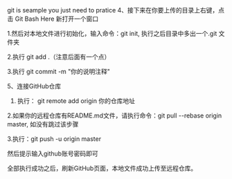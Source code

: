 git is seample you just need to pratice
4、接下来在你要上传的目录上右键，点击 Git Bash Here 新打开一个窗口

1.然后对本地文件进行初始化，输入命令：git init,  执行之后目录中多出一个.git 文件夹

2.执行  git add .（注意后面有一个点）

3.执行 git commit -m "你的说明注释"

 5、连接GitHub仓库



1. 执行： git remote add origin 你的仓库地址

2.如果你的远程仓库有README.md文件，请执行命令：git pull --rebase origin master, 如没有跳过该步骤

3.执行：git push -u origin master

然后提示输入github账号密码即可

全部执行成功之后，刷新GitHub页面，本地文件成功上传至远程仓库。
